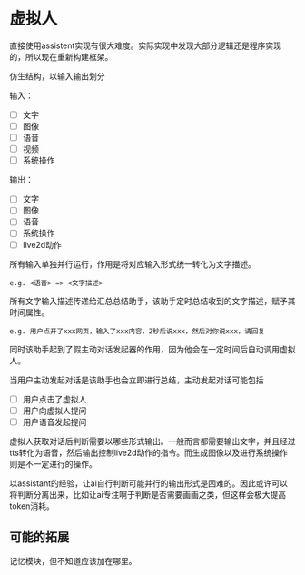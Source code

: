 # 虚拟人

直接使用assistent实现有很大难度。实际实现中发现大部分逻辑还是程序实现的，所以现在重新构建框架。

仿生结构，以输入输出划分

输入：

- [ ] 文字
- [ ] 图像
- [ ] 语音
- [ ] 视频
- [ ] 系统操作

输出：

- [ ] 文字
- [ ] 图像
- [ ] 语音
- [ ] 系统操作
- [ ] live2d动作

所有输入单独并行运行，作用是将对应输入形式统一转化为文字描述。

    e.g. <语音> => <文字描述>

所有文字输入描述传递给汇总总结助手，该助手定时总结收到的文字描述，赋予其时间属性。

    e.g. 用户点开了xxx网页，输入了xxx内容，2秒后说xxx，然后对你说xxx，请回复

同时该助手起到了假主动对话发起器的作用，因为他会在一定时间后自动调用虚拟人。

当用户主动发起对话是该助手也会立即进行总结，主动发起对话可能包括

- [ ] 用户点击了虚拟人
- [ ] 用户向虚拟人提问
- [ ] 用户语音发起提问

虚拟人获取对话后判断需要以哪些形式输出。一般而言都需要输出文字，并且经过tts转化为语音，然后输出控制live2d动作的指令。而生成图像以及进行系统操作则是不一定进行的操作。

以assistant的经验，让ai自行判断可能并行的输出形式是困难的。因此或许可以将判断分离出来，比如让ai专注啊于判断是否需要画画之类，但这样会极大提高token消耗。

## 可能的拓展

记忆模块，但不知道应该加在哪里。